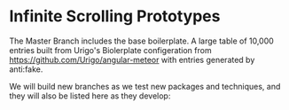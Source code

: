 # Infinite Scrolling Prototypes

The Master Branch includes the base boilerplate. A large table of 10,000 entries built from Urigo's Biolerplate configeration from https://github.com/Urigo/angular-meteor with entries generated by anti:fake.

We will build new branches as we test new packages and techniques, and they will also be listed here as they develop:
